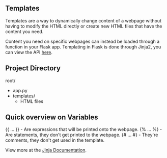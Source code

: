 ## Templates

Templates are a way to dynamically change content of a webpage without having to modify the HTML directly or create new HTML files that have the content you need.

Content you need on specific webpages can instead be loaded through a function in your Flask app. Templating in Flask is done through Jinja2, you can view the API [here](http://jinja.pocoo.org).

## Project Directory

root/
 - app.py
 - templates/
    - HTML files

## Quick overview on Variables

{{ ... }} - Are expressions that will be printed onto the webpage.
{% ... %} - Are statements, they don't get printed to the webpage.
{# ... #} - They're comments, they don't get used in the template.

View more at the [Jinja Documentation](jinja.pocoo.org/docs/dev/templates/).
